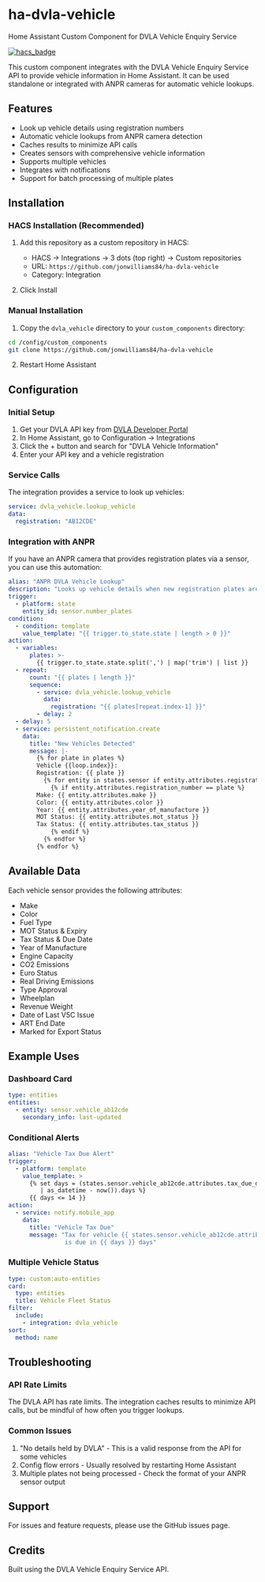 # ha-dvla-vehicle
Home Assistant Custom Component for DVLA Vehicle Enquiry Service

[![hacs_badge](https://img.shields.io/badge/HACS-Custom-orange.svg)](https://github.com/custom-components/hacs)

This custom component integrates with the DVLA Vehicle Enquiry Service API to provide vehicle information in Home Assistant. It can be used standalone or integrated with ANPR cameras for automatic vehicle lookups.

## Features

- Look up vehicle details using registration numbers
- Automatic vehicle lookups from ANPR camera detection
- Caches results to minimize API calls
- Creates sensors with comprehensive vehicle information
- Supports multiple vehicles
- Integrates with notifications
- Support for batch processing of multiple plates

## Installation

### HACS Installation (Recommended)

1. Add this repository as a custom repository in HACS:
   - HACS → Integrations → 3 dots (top right) → Custom repositories
   - URL: `https://github.com/jonwilliams84/ha-dvla-vehicle`
   - Category: Integration

2. Click Install

### Manual Installation

1. Copy the `dvla_vehicle` directory to your `custom_components` directory:
```bash
cd /config/custom_components
git clone https://github.com/jonwilliams84/ha-dvla-vehicle
```

2. Restart Home Assistant

## Configuration

### Initial Setup

1. Get your DVLA API key from [DVLA Developer Portal](https://developer-portal.driver-vehicle-licensing.api.gov.uk/)
2. In Home Assistant, go to Configuration → Integrations
3. Click the + button and search for "DVLA Vehicle Information"
4. Enter your API key and a vehicle registration

### Service Calls

The integration provides a service to look up vehicles:

```yaml
service: dvla_vehicle.lookup_vehicle
data:
  registration: "AB12CDE"
```

### Integration with ANPR

If you have an ANPR camera that provides registration plates via a sensor, you can use this automation:

```yaml
alias: "ANPR DVLA Vehicle Lookup"
description: "Looks up vehicle details when new registration plates are detected by CCTV"
trigger:
  - platform: state
    entity_id: sensor.number_plates
condition:
  - condition: template
    value_template: "{{ trigger.to_state.state | length > 0 }}"
action:
  - variables:
      plates: >-
        {{ trigger.to_state.state.split(',') | map('trim') | list }}
  - repeat:
      count: "{{ plates | length }}"
      sequence:
        - service: dvla_vehicle.lookup_vehicle
          data:
            registration: "{{ plates[repeat.index-1] }}"
        - delay: 2
  - delay: 5
  - service: persistent_notification.create
    data:
      title: "New Vehicles Detected"
      message: |-
        {% for plate in plates %}
        Vehicle {{loop.index}}:
        Registration: {{ plate }}
          {% for entity in states.sensor if entity.attributes.registration_number is defined %}
            {% if entity.attributes.registration_number == plate %}
        Make: {{ entity.attributes.make }}
        Color: {{ entity.attributes.color }}
        Year: {{ entity.attributes.year_of_manufacture }}
        MOT Status: {{ entity.attributes.mot_status }}
        Tax Status: {{ entity.attributes.tax_status }}
            {% endif %}
          {% endfor %}
        {% endfor %}
```

## Available Data

Each vehicle sensor provides the following attributes:

- Make
- Color
- Fuel Type
- MOT Status & Expiry
- Tax Status & Due Date
- Year of Manufacture
- Engine Capacity
- CO2 Emissions
- Euro Status
- Real Driving Emissions
- Type Approval
- Wheelplan
- Revenue Weight
- Date of Last V5C Issue
- ART End Date
- Marked for Export Status

## Example Uses

### Dashboard Card
```yaml
type: entities
entities:
  - entity: sensor.vehicle_ab12cde
    secondary_info: last-updated
```

### Conditional Alerts
```yaml
alias: "Vehicle Tax Due Alert"
trigger:
  - platform: template
    value_template: >
      {% set days = (states.sensor.vehicle_ab12cde.attributes.tax_due_date
         | as_datetime - now()).days %}
      {{ days <= 14 }}
action:
  - service: notify.mobile_app
    data:
      title: "Vehicle Tax Due"
      message: "Tax for vehicle {{ states.sensor.vehicle_ab12cde.attributes.registration_number }}
                is due in {{ days }} days"
```

### Multiple Vehicle Status
```yaml
type: custom:auto-entities
card:
  type: entities
  title: Vehicle Fleet Status
filter:
  include:
    - integration: dvla_vehicle
sort:
  method: name
```

## Troubleshooting

### API Rate Limits
The DVLA API has rate limits. The integration caches results to minimize API calls, but be mindful of how often you trigger lookups.

### Common Issues
1. "No details held by DVLA" - This is a valid response from the API for some vehicles
2. Config flow errors - Usually resolved by restarting Home Assistant
3. Multiple plates not being processed - Check the format of your ANPR sensor output

## Support

For issues and feature requests, please use the GitHub issues page.

## Credits

Built using the DVLA Vehicle Enquiry Service API.
